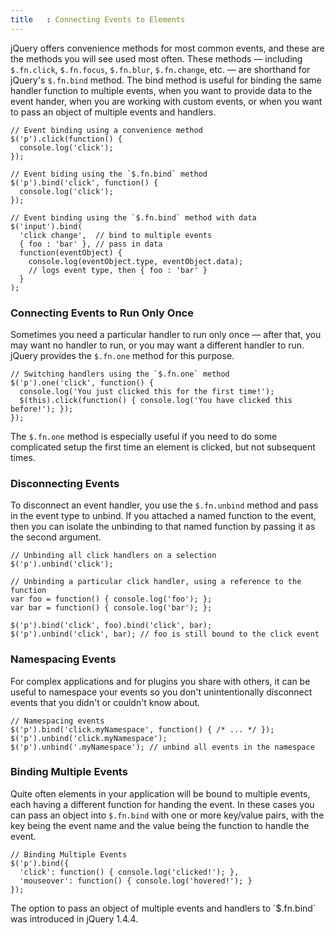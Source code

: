 ```yaml
---
title   : Connecting Events to Elements
---
```

jQuery offers convenience methods for most common events, and these are the
methods you will see used most often.  These methods — including `$.fn.click`,
`$.fn.focus`, `$.fn.blur`, `$.fn.change`, etc. — are shorthand for jQuery's
`$.fn.bind` method.  The bind method is useful for binding the same handler
function to multiple events, when you want to provide data to the event hander,
when you are working with custom events, or when you want to pass an object of
multiple events and handlers.

```
// Event binding using a convenience method
$('p').click(function() {
  console.log('click');
});
```

```
// Event biding using the `$.fn.bind` method
$('p').bind('click', function() {
  console.log('click');
});
```

```
// Event binding using the `$.fn.bind` method with data
$('input').bind(
  'click change',  // bind to multiple events
  { foo : 'bar' }, // pass in data
  function(eventObject) {
    console.log(eventObject.type, eventObject.data);
    // logs event type, then { foo : 'bar' }
  }
);
```

### Connecting Events to Run Only Once

Sometimes you need a particular handler to run only once — after that, you may
want no handler to run, or you may want a different handler to run.  jQuery
provides the `$.fn.one` method for this purpose.

```
// Switching handlers using the `$.fn.one` method
$('p').one('click', function() {
  console.log('You just clicked this for the first time!');
  $(this).click(function() { console.log('You have clicked this before!'); });
});
```

The `$.fn.one` method is especially useful if you need to do some complicated
setup the first time an element is clicked, but not subsequent times.

### Disconnecting Events

To disconnect an event handler, you use the `$.fn.unbind` method and pass in
the event type to unbind.  If you attached a named function to the event, then
you can isolate the unbinding to that named function by passing it as the
second argument.

```
// Unbinding all click handlers on a selection
$('p').unbind('click');
```

```
// Unbinding a particular click handler, using a reference to the function
var foo = function() { console.log('foo'); };
var bar = function() { console.log('bar'); };

$('p').bind('click', foo).bind('click', bar);
$('p').unbind('click', bar); // foo is still bound to the click event
```

### Namespacing Events

For complex applications and for plugins you share with others, it can be
useful to namespace your events so you don't unintentionally disconnect events
that you didn't or couldn't know about.

```
// Namespacing events
$('p').bind('click.myNamespace', function() { /* ... */ });
$('p').unbind('click.myNamespace');
$('p').unbind('.myNamespace'); // unbind all events in the namespace
```

### Binding Multiple Events

Quite often elements in your application will be bound to multiple events, each
having a different function for handing the event.  In these cases you can pass
an object into `$.fn.bind` with one or more key/value pairs, with the key being
the event name and the value being the function to handle the event.

```
// Binding Multiple Events
$('p').bind({
  'click': function() { console.log('clicked!'); },
  'mouseover': function() { console.log('hovered!'); }
});
```

<div class="note" markdown="1">
The option to pass an object of multiple events and handlers to `$.fn.bind` was
introduced in jQuery 1.4.4.
</div>
